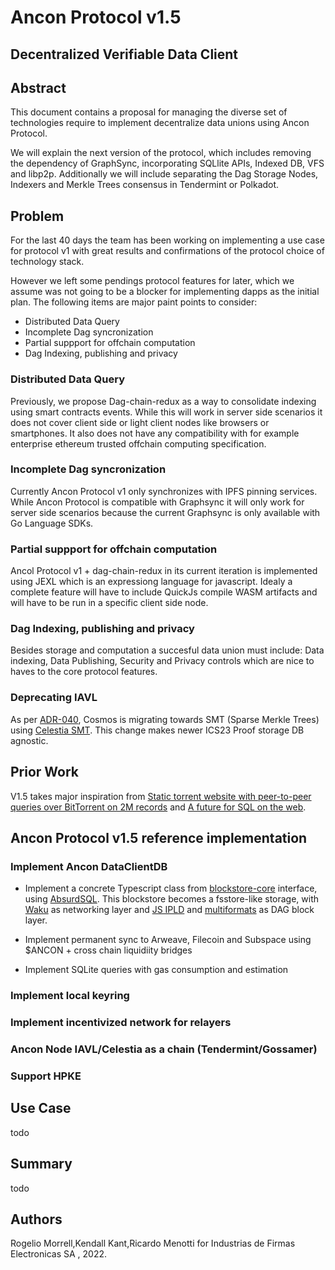 # Ancon Protocol v1.5
## Decentralized Verifiable Data Client 

## Abstract

This document contains a proposal for managing the diverse set of technologies require to implement decentralize data unions using Ancon Protocol.

We will explain the next version of the protocol, which includes removing the dependency of GraphSync, incorporating SQLlite APIs, Indexed DB, VFS and libp2p. Additionally we will include separating the Dag Storage Nodes, Indexers and Merkle Trees consensus in Tendermint or Polkadot.

## Problem

For the last 40 days the team has been working on implementing a use case for protocol v1 with great results and confirmations of the protocol choice of technology stack.

However we left some pendings protocol features for later, which we assume was not going to be a blocker for implementing dapps as the initial plan. The following items are major paint points to consider:

- Distributed Data Query
- Incomplete Dag syncronization
- Partial suppport for offchain computation
- Dag Indexing, publishing and privacy

### Distributed Data Query

Previously, we propose Dag-chain-redux as a way to consolidate indexing using smart contracts events. While this will work in server side scenarios it does not cover client side or light client nodes like browsers or smartphones. It also does not have any compatibility with for example enterprise ethereum trusted offchain computing specification.

### Incomplete Dag syncronization

Currently Ancon Protocol v1 only synchronizes with IPFS pinning services. While Ancon Protocol is compatible with Graphsync it will only work for server side scenarios because the current Graphsync is only available with Go Language SDKs.

### Partial suppport for offchain computation

Ancol Protocol v1 + dag-chain-redux in its current iteration is implemented using JEXL which is an expressiong language for javascript.
Idealy a complete feature will have to include QuickJs compile WASM artifacts and will have to be run in a specific client side node.

### Dag Indexing, publishing and privacy

Besides storage and computation a succesful data union must include: Data indexing, Data Publishing, Security and Privacy controls which are nice to haves to the core protocol features.

### Deprecating IAVL

As per [ADR-040](https://docs.cosmos.network/master/architecture/adr-040-storage-and-smt-state-commitments.html), Cosmos is migrating towards SMT (Sparse Merkle Trees) using [Celestia SMT](https://github.com/celestiaorg/smt). This change makes newer ICS23 Proof storage DB agnostic.

## Prior Work

V1.5 takes major inspiration from [Static torrent website with peer-to-peer queries over BitTorrent on 2M records](https://boredcaveman.xyz/post/0x2_static-torrent-website-p2p-queries.html) and [A future for SQL on the web](https://jlongster.com/future-sql-web).

## Ancon Protocol v1.5 reference implementation

### Implement Ancon DataClientDB

- Implement a concrete Typescript class from [blockstore-core](https://github.com/ipfs/js-blockstore-core) interface, using  [AbsurdSQL](https://github.com/jlongster/absurd-sql). This blockstore becomes a fsstore-like storage, with [Waku](https://docs.wakuconnect.dev/docs/guides/03_store_retrieve_messages/)  as networking layer and [JS IPLD](https://github.com/ipld/js-dag-json) and [multiformats](https://github.com/multiformats/js-multiformats) as DAG block  layer.

- Implement permanent sync to Arweave, Filecoin and  Subspace using $ANCON + cross chain liquidiity bridges

- Implement SQLite queries  with gas    consumption and estimation

### Implement local keyring

### Implement incentivized network for relayers

### Ancon Node IAVL/Celestia as a chain (Tendermint/Gossamer)

### Support HPKE


## Use Case

todo

## Summary

todo

## Authors

Rogelio Morrell,Kendall Kant,Ricardo Menotti for Industrias de Firmas Electronicas SA , 2022.
  
